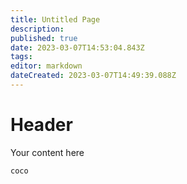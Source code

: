 ```yaml
---
title: Untitled Page
description: 
published: true
date: 2023-03-07T14:53:04.843Z
tags: 
editor: markdown
dateCreated: 2023-03-07T14:49:39.088Z
---
```


# Header
Your content here

`coco`